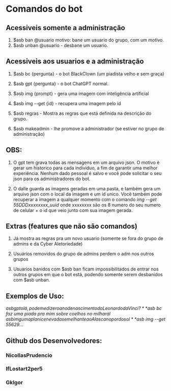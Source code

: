 # Comandos do bot 

## Acessiveis somente a administração
 1. $asb ban @usuario motivo: bane um usuario do grupo, com um motivo.
 2. $asb unban @usuario - desbane um usuario.

## Acessiveis aos usuarios e a administração
 1. $asb bc {pergunta} - o bot BlackClown (um piadista velho e sem graça)

 2. $asb gpt {pergunta} - o bot ChatGPT normal.

 3. $asb img {prompt} - gera uma imagem com inteligência artificial

 4. $asb img --get {id} - recupera uma imagem pelo id

 5. $asb regras - Mostra as regras que está definida na descrição do grupo.

 6. $asb makeadmin - lhe promove a administrador (se estiver no grupo de administração)

 ## OBS:
  1. O gpt tem grava todas as mensagens em um arquivo json. O motivo é gerar um historico para cada individuo, a fim de garantir uma melhor experiência. Nenhum dado pessoal é salvo e você pode solicitar o seu json para os administradores do bot.

  2. O dalle guarda as imagens geradas em uma pasta, e também gera um arquivo json com o local da imagem e um id unico. Você também pode recuperar a imagem a qualquer momento com o comando *img --get 55DDDxxxxxxxx_uuid* onde xxxxxxxx são os 8 numero do seu numero de celular + o id que veio junto com sua imagem gerada.

## Extras (features que não são comandos)

 1. Já mostra as regras pra um novo usuario (somente se fora do grupo de admins e da Cyber Aletoriedade)

 2. Usuários removidos do grupo de admins perdem o adm nos outros grupos

 3. Usuarios banidos com $asb ban ficam impossibilitados de entrar nos outros grupos em que o bot está, podendo somente serem desbanidos com $asb unban.

## Exemplos de Uso:
  *$asb gpt olá, pode me dizer o ano de nascimento do Leonardo da Vinci?*
  *$asb bc faz uma piada pra mim sobre coelhos no milharal*
  *$asb img uma planice nevada semelhante ao Alasca no por do sol*
  *$asb img --get 55629...*

## Github dos Desenvolvedores:
 ### NicollasPrudencio
 ### IfLostart2per5
 ### GkIgor
  
